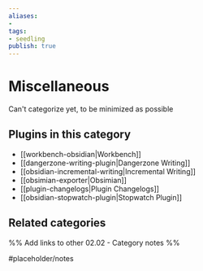 ```yaml
---
aliases:
- 
tags: 
- seedling 
publish: true
---
```



# Miscellaneous

Can't categorize yet, to be minimized as possible

## Plugins in this category

- [[workbench-obsidian|Workbench]]
- [[dangerzone-writing-plugin|Dangerzone Writing]]
- [[obsidian-incremental-writing|Incremental Writing]]
- [[obsimian-exporter|Obsimian]]
- [[plugin-changelogs|Plugin Changelogs]]
- [[obsidian-stopwatch-plugin|Stopwatch Plugin]]

## Related categories

%% Add links to other 02.02 - Category notes %%

#placeholder/notes